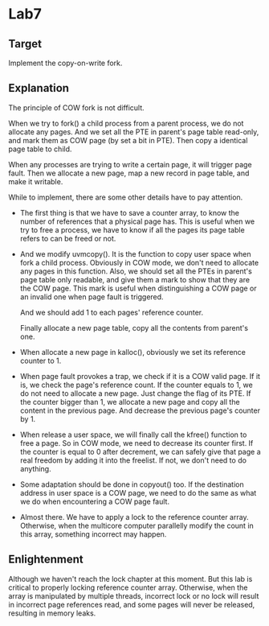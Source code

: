 # Lab7



## Target

Implement the copy-on-write fork.



## Explanation

The principle of COW fork is not difficult.

When we try to fork() a child process from a parent process, we do not allocate any pages. And we set all the PTE in parent's page table read-only, and mark them as COW page (by set a bit in PTE). Then copy a identical page table to child. 

When any processes are trying to write a certain page, it will trigger page fault. Then we allocate a new page, map a new record in page table, and make it writable.

While to implement, there are some other details have to pay attention.

- The first thing is that we have to save a counter array, to know the number of references that a physical page has. This is useful when we try to free a process, we have to know if all the pages its page table refers to can be freed or not.

- And we modify uvmcopy(). It is the function to copy user space when fork a child process. Obviously in COW mode, we don't need to allocate any pages in this function. Also, we should set all the PTEs in parent's page table only readable, and give them a mark to show that they are the COW page. This mark is useful when distinguishing a COW page or an invalid one when page fault is triggered.

  And we should add 1 to each pages' reference counter.

  Finally allocate a new page table, copy all the contents from parent's one.

- When allocate a new page in kalloc(), obviously we set its reference counter to 1.

- When page fault provokes a trap, we check if it is a COW valid page. If it is, we check the page's reference count. If the counter equals to 1, we do not need to allocate a new page. Just change the flag of its PTE. If the counter bigger than 1, we allocate a new page and copy all the content in the previous page. And decrease the previous page's counter by 1.
- When release a user space, we will finally call the kfree() function to free a page. So in COW mode, we need to decrease its counter first. If the counter is equal to 0 after decrement, we can safely give that page a real freedom by adding it into the freelist. If not, we don't need to do anything.
- Some adaptation should be done in copyout() too. If the destination address in user space is a COW page, we need to do the same as what we do when encountering a COW page fault.
- Almost there. We have to apply a lock to the reference counter array. Otherwise, when the multicore computer parallelly modify the count in this array, something incorrect may happen.



## Enlightenment

Although we haven't reach the lock chapter at this moment. But this lab is critical to properly locking reference counter array. Otherwise, when the array is manipulated by multiple threads, incorrect lock or no lock will result in incorrect page references read, and some pages will never be released, resulting in memory leaks.
